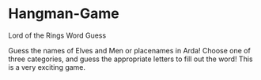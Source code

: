 # Hangman-Game
Lord of the Rings Word Guess 

Guess the names of Elves and Men or placenames in Arda!  Choose one of three categories, and guess the appropriate letters to fill out the word!  This is a very exciting game.